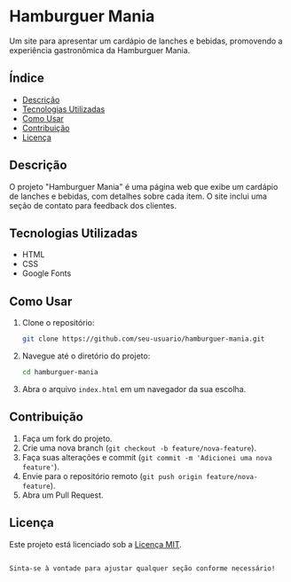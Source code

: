 # Hamburguer Mania

Um site para apresentar um cardápio de lanches e bebidas, promovendo a experiência gastronômica da Hamburguer Mania.

## Índice

- [Descrição](#descrição)
- [Tecnologias Utilizadas](#tecnologias-utilizadas)
- [Como Usar](#como-usar)
- [Contribuição](#contribuição)
- [Licença](#licença)

## Descrição

O projeto "Hamburguer Mania" é uma página web que exibe um cardápio de lanches e bebidas, com detalhes sobre cada item. O site inclui uma seção de contato para feedback dos clientes.

## Tecnologias Utilizadas

- HTML
- CSS
- Google Fonts

## Como Usar

1. Clone o repositório:
   ```bash
   git clone https://github.com/seu-usuario/hamburguer-mania.git
   ```
2. Navegue até o diretório do projeto:
   ```bash
   cd hamburguer-mania
   ```
3. Abra o arquivo `index.html` em um navegador da sua escolha.

## Contribuição

1. Faça um fork do projeto.
2. Crie uma nova branch (`git checkout -b feature/nova-feature`).
3. Faça suas alterações e commit (`git commit -m 'Adicionei uma nova feature'`).
4. Envie para o repositório remoto (`git push origin feature/nova-feature`).
5. Abra um Pull Request.

## Licença

Este projeto está licenciado sob a [Licença MIT](LICENSE).
```

Sinta-se à vontade para ajustar qualquer seção conforme necessário!
```